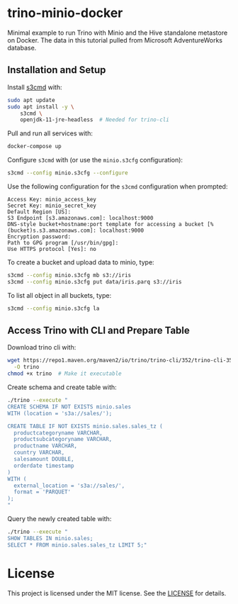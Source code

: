 # trino-minio-docker

Minimal example to run Trino with Minio and the Hive standalone metastore on Docker. The data in this tutorial pulled from Microsoft AdventureWorks database.
## Installation and Setup

Install [s3cmd](https://s3tools.org/s3cmd) with:

```bash
sudo apt update
sudo apt install -y \
    s3cmd \
    openjdk-11-jre-headless  # Needed for trino-cli
```

Pull and run all services with:

```bash
docker-compose up
```

Configure `s3cmd` with (or use the `minio.s3cfg` configuration):

```bash
s3cmd --config minio.s3cfg --configure
```

Use the following configuration for the `s3cmd` configuration when prompted:

```
Access Key: minio_access_key
Secret Key: minio_secret_key
Default Region [US]:
S3 Endpoint [s3.amazonaws.com]: localhost:9000
DNS-style bucket+hostname:port template for accessing a bucket [%(bucket)s.s3.amazonaws.com]: localhost:9000
Encryption password:
Path to GPG program [/usr/bin/gpg]:
Use HTTPS protocol [Yes]: no
```

To create a bucket and upload data to minio, type:

```bash
s3cmd --config minio.s3cfg mb s3://iris
s3cmd --config minio.s3cfg put data/iris.parq s3://iris
```
To list all object in all buckets, type:

```bash
s3cmd --config minio.s3cfg la
```

## Access Trino with CLI and Prepare Table

Download trino cli with:

```bash
wget https://repo1.maven.org/maven2/io/trino/trino-cli/352/trino-cli-351-executable.jar \
  -O trino
chmod +x trino  # Make it executable
```

Create schema and create table with:

```bash
./trino --execute "
CREATE SCHEMA IF NOT EXISTS minio.sales
WITH (location = 's3a://sales/');

CREATE TABLE IF NOT EXISTS minio.sales.sales_tz (
  productcategoryname VARCHAR,
  productsubcategoryname VARCHAR,
  productname VARCHAR,
  country VARCHAR,
  salesamount DOUBLE,
  orderdate timestamp
)
WITH (
  external_location = 's3a://sales/',
  format = 'PARQUET'
);
"
```

Query the newly created table with:

```bash
./trino --execute "
SHOW TABLES IN minio.sales;
SELECT * FROM minio.sales.sales_tz LIMIT 5;"
```

# License

This project is licensed under the MIT license. See the [LICENSE](LICENSE) for details.
